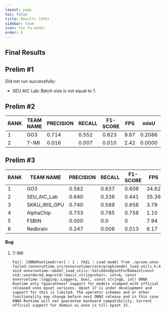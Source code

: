 ```yaml
---
layout: page
toc: false
title: Results (GPU)
sidebar: true
icon: fas fa-medal
order: 6
---
```


## Final Results

## Prelim \#1

Did not run successfully:
* SEU AIC Lab: Batch size is not equal to 1. 

## Prelim #2

| RANK | TEAM NAME | **PRECISION** | RECALL | **F1-SCORE** | FPS  | mIoU   | TOTAL SCORE |
| ---- | --------- | ------------- | ------ | ------------ | ---- | ------ | ----------- |
| 1    | GO3       | 0.714         | 0.552  | 0.623        | 9.87 | 0.2086 | 4.2601      |
| 2    | T-IMI     | 0.016         | 0.007  | 0.010        | 2.42 | 0.0000 | 0.0002      |

## Prelim #3

| RANK | TEAM NAME     | **PRECISION** | RECALL | **F1-SCORE** | FPS   | mIoU   | TOTAL SCORE |
| ---- | ------------- | ------------- | ------ | ------------ | ----- | ------ | ----------- |
| 1    | GO3           | 0.582         | 0.637  | 0.608        | 34.62 | 0.1937 | 14.0993     |
| 2    | SEU_AIC_Lab   | 0.640         | 0.336  | 0.441        | 35.39 | 0.2376 | 8.8677      |
| 3    | SKKU_IRIS_GPU | 0.740         | 0.589  | 0.656        | 3.79  | 0.2596 | 1.8837      |
| 4    | AlphaChip     | 0.733         | 0.785  | 0.758        | 1.10  | 0.4264 | 0.8316      |
| 5    | FSBIN         | 0.000         | 0.0    | 0            | 7.94  | 0.2045 | 0.3318      |
| 6    | Redbrain      | 0.247         | 0.006  | 0.013        | 8.17  | 0.0000 | 0.0013      |

#### Bug

1. T-IMI

   ```
   Fail: [ONNXRuntimeError] : 1 : FAIL : Load model from ./prune.onnx failed:/onnxruntime_src/onnxruntime/core/graph/model_load_utils.h:47 void onnxruntime::model_load_utils::ValidateOpsetForDomain(const std::unordered_map<std::basic_string<char>, int>&, const onnxruntime::logging::Logger&, bool, const string&, int) ONNX Runtime only *guarantees* support for models stamped with official released onnx opset versions. Opset 17 is under development and support for this is limited. The operator schemas and or other functionality may change before next ONNX release and in this case ONNX Runtime will not guarantee backward compatibility. Current official support for domain ai.onnx is till opset 15.
   ```
